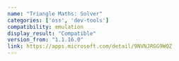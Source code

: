 ```yaml
---
name: "Triangle Maths: Solver"
categories: ['oss', 'dev-tools']
compatibility: emulation
display_result: "Compatible"
version_from: "1.1.16.0"
link: https://apps.microsoft.com/detail/9NVNJRGG9WQZ
---
```


